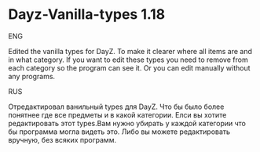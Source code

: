 # Dayz-Vanilla-types 1.18

ENG

Edited the vanilla types for DayZ. To make it clearer where all items are and in what category.
If you want to edit these types you need to remove <type></type> from each category so the program can see it.
Or you can edit manually without any programs.

RUS


Отредактировал ванильный types для DayZ. Что бы было более понятнее где все предметы и в какой категории.
Елси вы хотите редактировать этот types.Вам нужно убирать <type></type> у каждой категории что бы программа могла видеть это.
Либо вы можете редактировать вручную, без всяких программ.
